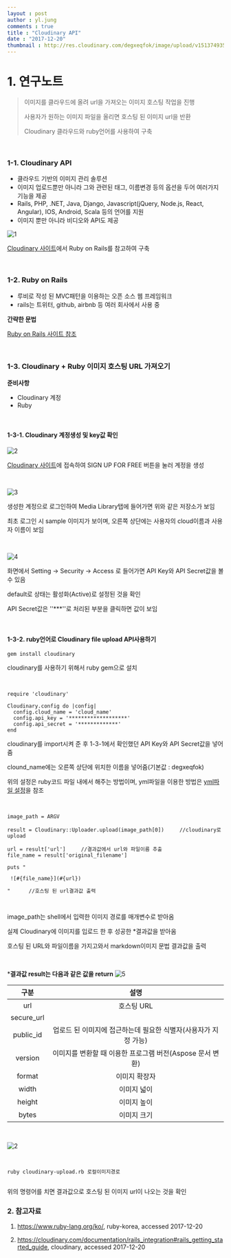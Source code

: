```yaml
---
layout : post
author : yl.jung
comments : true
title : "Cloudinary API"
date : "2017-12-20"
thumbnail : http://res.cloudinary.com/degxeqfok/image/upload/v1513749352/mb6cqv2ntfmqh2c3n2ph.png
---
```



# 1. 연구노트

> 이미지를 클라우드에 올려 url을 가져오는 이미지 호스팅 작업을 진행
>
> 사용자가 원하는 이미지 파일을 올리면 호스팅 된 이미지 url을 반환
>
> Cloudinary 클라우드와 ruby언어를 사용하여 구축

<br>

### 1-1. Cloudinary API

* 클라우드 기반의 이미지 관리 솔루션
* 이미지 업로드뿐만 아니라 그와 관련된 태그,  이름변경 등의 옵션을 두어 여러가지 기능을 제공
* Rails, PHP, .NET, Java, Django, Javascript(jQuery, Node.js, React, Angular), IOS, Android, Scala 등의 언어를 지원
* 이미지 뿐만 아니라 비디오와 API도 제공

![1](http://res.cloudinary.com/degxeqfok/image/upload/v1513749352/mb6cqv2ntfmqh2c3n2ph.png)

[Cloudinary 사이트](https://cloudinary.com/documentation)에서 Ruby on Rails를 참고하여 구축



<br>

### 1-2. Ruby on Rails

* 루비로 작성 된 MVC패턴을 이용하는 오픈 소스 웹 프레임워크
* rails는 트위터, github, airbnb 등 여러 회사에서 사용 중

**간략한 문법**

[Ruby on Rails 사이트 참조](https://www.ruby-lang.org/ko/)

<br>

### 1-3. Cloudinary + Ruby 이미지 호스팅 URL 가져오기

**준비사항**

- Cloudinary 계정
- Ruby

<br>

#### 1-3-1. Cloudinary 계정생성 및 key값 확인

![2](http://res.cloudinary.com/degxeqfok/image/upload/v1513750419/s7hrkueeap0qj5p23wcj.png)

[Cloudinary 사이트](https://cloudinary.com/)에 접속하여 SIGN UP FOR FREE 버튼을 눌러 계정을 생성

<br>

![3](http://res.cloudinary.com/degxeqfok/image/upload/v1513750686/henzwdap4teiavvmxpv8.jpg)

생성한 계정으로 로그인하여 Media Library탭에 들어가면 위와 같은 저장소가 보임

최초 로그인 시 sample 이미지가 보이며, 오른쪽 상단에는 사용자의 cloud이름과 사용자 이름이 보임

<br>

![4](http://res.cloudinary.com/degxeqfok/image/upload/v1513751010/pbvi2kq6hjosjjurnzxp.png)

화면에서 Setting -> Security -> Access 로 들어가면 API Key와 API Secret값을 볼 수 있음

default로 상태는 활성화(Active)로 설정된 것을 확인

API Secret값은 ''***''로 처리된 부분을 클릭하면 값이 보임

<br>

#### 1-3-2. ruby언어로 Cloudinary file upload API사용하기

<pre><code>gem install cloudinary</code></pre>

cloudinary를 사용하기 위해서 ruby gem으로 설치

<br>

<pre><code>require 'cloudinary'

Cloudinary.config do |config|
  config.cloud_name = 'cloud_name'
  config.api_key = '*******************'
  config.api_secret = '*************'
end</code></pre>

cloudinary를 import시켜 준 후 1-3-1에서 확인했던 API Key와 API Secret값을 넣어줌

clound_name에는 오른쪽 상단에 위치한 이름을 넣어줌(기본값 : degxeqfok)

위의 설정은 ruby코드 파일 내에서 해주는 방법이며, yml파일을 이용한 방법은 [yml파일 설정](https://cloudinary.com/documentation/rails_integration#rails_getting_started_guide)을 참조

<br>

<pre><code>image_path = ARGV

result = Cloudinary::Uploader.upload(image_path[0])		//cloudinary로 upload

url = result['url']		//결과값에서 url와 파일이름 추출
file_name = result['original_filename']

puts "<pre> ![#{file_name}](#{url})</pre>"		//호스팅 된 url결과값 출력

</code></pre>

image_path는 shell에서 입력한 이미지 경로를 매개변수로 받아옴

실제 Cloudinary에 이미지를 입로드 한 후 성공한 *결과값을 받아옴

호스팅 된 URL와 파일이름을 가지고와서 markdown이미지 문법 결과값을 출력

<br>

***결과값 result는 다음과 같은 값을 return**	![5](http://res.cloudinary.com/degxeqfok/image/upload/v1513751879/nokvprh1y1gksdufshzr.png)

|     구분     |                  설명                  |
| :--------: | :----------------------------------: |
|    url     |               호스팅 URL                |
| secure_url |                                      |
| public_id  | 업로드 된 이미지에 접근하는데 필요한 식별자(사용자가 지정 가능) |
|  version   | 이미지를 변환할 때 이용한 프로그램 버전(Aspose 문서 변환) |
|   format   |               이미지 확장자                |
|   width    |                이미지 넓이                |
|   height   |                이미지 높이                |
|   bytes    |                이미지 크기                |

<br>

![2](http://res.cloudinary.com/degxeqfok/image/upload/v1513757344/wlgzte0gt5r6fo4pqiup.png)

<pre><code>

ruby cloudinary-upload.rb 로컬이미지경로

</code></pre>

위의 명령어를 치면 결과값으로 호스팅 된 이미지 url이 나오는 것을 확인



### 2. 참고자료

1. https://www.ruby-lang.org/ko/, ruby-korea, accessed 2017-12-20

2. https://cloudinary.com/documentation/rails_integration#rails_getting_started_guide, cloudinary, accessed 2017-12-20

   ​

